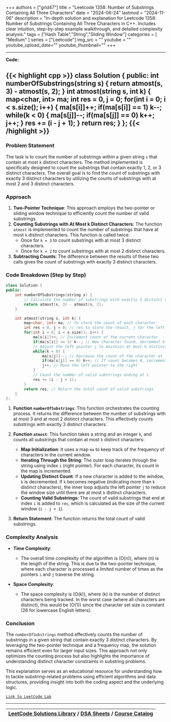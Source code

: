 
+++
authors = ["grid47"]
title = "Leetcode 1358: Number of Substrings Containing All Three Characters"
date = "2024-06-24"
lastmod = "2024-11-06"
description = "In-depth solution and explanation for Leetcode 1358: Number of Substrings Containing All Three Characters in C++. Includes clear intuition, step-by-step example walkthrough, and detailed complexity analysis."
tags = ["Hash Table","String","Sliding Window"]
categories = [
    "Medium"
]
series = ["Leetcode"]
img_src = ""
youtube = ""
youtube_upload_date=""
youtube_thumbnail=""
+++



---
**Code:**

{{< highlight cpp >}}
class Solution {
public:
    int numberOfSubstrings(string s) {
        return atmost(s, 3) - atmost(s, 2);
    }
    int atmost(string s, int k) {
        map<char, int> ma;
        int res = 0, j = 0;
        for(int i = 0; i < s.size(); i++) {
            ma[s[i]]++;
            if(ma[s[i]] == 1) k--;
            while(k < 0) {
                ma[s[j]]--;
                if(ma[s[j]] == 0) k++;
                j++;
            }
            res += (i - j + 1);
        }
        return res;
    }
};
{{< /highlight >}}
---



### Problem Statement
The task is to count the number of substrings within a given string `s` that contain at most `k` distinct characters. The method implemented is specifically designed to count the substrings that contain exactly 1, 2, or 3 distinct characters. The overall goal is to find the count of substrings with exactly 3 distinct characters by utilizing the counts of substrings with at most 2 and 3 distinct characters.

### Approach
1. **Two-Pointer Technique**: This approach employs the two-pointer or sliding window technique to efficiently count the number of valid substrings. 
2. **Counting Substrings with At Most k Distinct Characters**: The function `atmost` is implemented to count the number of substrings that have at most `k` distinct characters. This function is called twice:
   - Once for `k = 3` to count substrings with at most 3 distinct characters.
   - Once for `k = 2` to count substrings with at most 2 distinct characters.
3. **Subtracting Counts**: The difference between the results of these two calls gives the count of substrings with exactly 3 distinct characters.

### Code Breakdown (Step by Step)

```cpp
class Solution {
public:
    int numberOfSubstrings(string s) {
        // Calculate the number of substrings with exactly 3 distinct characters
        return atmost(s, 3) - atmost(s, 2);
    }

    int atmost(string s, int k) {
        map<char, int> ma; // To store the count of each character
        int res = 0, j = 0; // res to store the result, j for the left pointer
        for(int i = 0; i < s.size(); i++) {
            ma[s[i]]++; // Increment count of the current character
            if(ma[s[i]] == 1) k--; // New character found, decrement k
            // Adjust the left pointer j to maintain at most k distinct characters
            while(k < 0) {
                ma[s[j]]--; // Decrease the count of the character at j
                if(ma[s[j]] == 0) k++; // If count becomes 0, increment k
                j++; // Move the left pointer to the right
            }
            // Count the number of valid substrings ending at i
            res += (i - j + 1);
        }
        return res; // Return the total count of valid substrings
    }
};
```

1. **Function `numberOfSubstrings`**: This function orchestrates the counting process. It returns the difference between the number of substrings with at most 3 and at most 2 distinct characters. This effectively counts substrings with exactly 3 distinct characters.
   
2. **Function `atmost`**: This function takes a string and an integer `k`, and counts all substrings that contain at most `k` distinct characters:
   - **Map Initialization**: It uses a map `ma` to keep track of the frequency of characters in the current window.
   - **Iterating Through the String**: The outer loop iterates through the string using index `i` (right pointer). For each character, its count in the map is incremented.
   - **Updating Distinct Count**: If a new character is added to the window, `k` is decremented. If `k` becomes negative (indicating more than `k` distinct characters), the inner loop adjusts the left pointer `j` to reduce the window size until there are at most `k` distinct characters.
   - **Counting Valid Substrings**: The count of valid substrings that end at index `i` is added to `res`, which is calculated as the size of the current window (`i - j + 1`).
   
3. **Return Statement**: The function returns the total count of valid substrings.

### Complexity Analysis
- **Time Complexity**:
  - The overall time complexity of the algorithm is \(O(n)\), where \(n\) is the length of the string. This is due to the two-pointer technique, where each character is processed a limited number of times as the pointers `i` and `j` traverse the string.
  
- **Space Complexity**:
  - The space complexity is \(O(k)\), where \(k\) is the number of distinct characters being tracked. In the worst case (where all characters are distinct), this would be \(O(1)\) since the character set size is constant (26 for lowercase English letters).

### Conclusion
The `numberOfSubstrings` method effectively counts the number of substrings in a given string that contain exactly 3 distinct characters. By leveraging the two-pointer technique and a frequency map, the solution remains efficient even for larger input sizes. This approach not only optimizes the counting process but also highlights the importance of understanding distinct character constraints in substring problems.

This explanation serves as an educational resource for understanding how to tackle substring-related problems using efficient algorithms and data structures, providing insight into both the coding aspect and the underlying logic.


[`Link to LeetCode Lab`](https://leetcode.com/problems/number-of-substrings-containing-all-three-characters/description/)

---

| [LeetCode Solutions Library](https://grid47.xyz/leetcode/) / [DSA Sheets](https://grid47.xyz/sheets/) / [Course Catalog](https://grid47.xyz/courses/) |
| --- |
